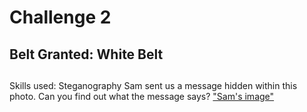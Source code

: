 # Challenge 2

## Belt Granted: White Belt
##
Skills used: Steganography
Sam sent us a message hidden within this photo. Can you find out what the message says?
["Sam's image"](anonymous.jpg)
